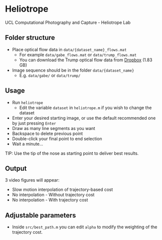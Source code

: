 # Heliotrope

UCL Computational Photography and Capture - Heliotrope Lab

## Folder structure

* Place optical flow data in `data/{dataset_name}_flows.mat`
  * For example `data/gabe_flows.mat` or `data/trump_flows.mat`
  * You can download the Trump optical flow data from [Dropbox](https://www.dropbox.com/s/anazgxynkzi8ug3/trump_flows.mat?dl=0) (1.83 GB)
* Image sequence should be in the folder `data/{dataset_name}`
  * E.g. `data/gabe/` or `data/trump/`

## Usage
* Run `heliotrope`
  * Edit the variable `dataset` in `heliotrope.m` if you wish to change the dataset
* Enter your desired starting image, or use the default recommended one by just pressing `Enter`
* Draw as many line segments as you want
* Backspace to delete previous point
* Double-click your final point to end selection
* Wait a minute...

TIP: Use the tip of the nose as starting point to deliver best results.

## Output
3 video figures will appear:

* Slow motion interpolation of trajectory-based cost
* No interpolation - Without trajectory cost
* No interpolation - With trajectory cost

## Adjustable parameters

* Inside `src/best_path.m` you can edit `alpha` to modify the weighting of the trajectory cost.